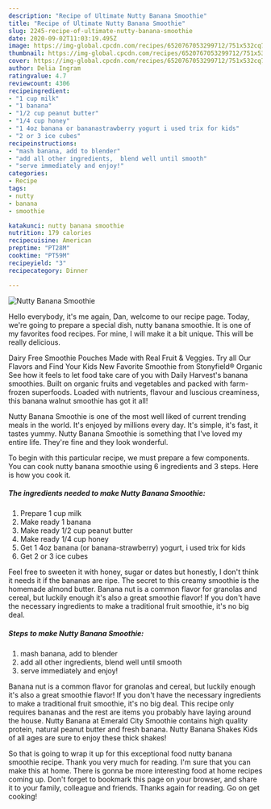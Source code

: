 ```yaml
---
description: "Recipe of Ultimate Nutty Banana Smoothie"
title: "Recipe of Ultimate Nutty Banana Smoothie"
slug: 2245-recipe-of-ultimate-nutty-banana-smoothie
date: 2020-09-02T11:03:19.495Z
image: https://img-global.cpcdn.com/recipes/6520767053299712/751x532cq70/nutty-banana-smoothie-recipe-main-photo.jpg
thumbnail: https://img-global.cpcdn.com/recipes/6520767053299712/751x532cq70/nutty-banana-smoothie-recipe-main-photo.jpg
cover: https://img-global.cpcdn.com/recipes/6520767053299712/751x532cq70/nutty-banana-smoothie-recipe-main-photo.jpg
author: Delia Ingram
ratingvalue: 4.7
reviewcount: 4306
recipeingredient:
- "1 cup milk"
- "1 banana"
- "1/2 cup peanut butter"
- "1/4 cup honey"
- "1 4oz banana or bananastrawberry yogurt i used trix for kids"
- "2 or 3 ice cubes"
recipeinstructions:
- "mash banana, add to blender"
- "add all other ingredients,  blend well until smooth"
- "serve immediately and enjoy!"
categories:
- Recipe
tags:
- nutty
- banana
- smoothie

katakunci: nutty banana smoothie 
nutrition: 179 calories
recipecuisine: American
preptime: "PT28M"
cooktime: "PT59M"
recipeyield: "3"
recipecategory: Dinner

---
```



![Nutty Banana Smoothie](https://img-global.cpcdn.com/recipes/6520767053299712/751x532cq70/nutty-banana-smoothie-recipe-main-photo.jpg)

Hello everybody, it's me again, Dan, welcome to our recipe page. Today, we're going to prepare a special dish, nutty banana smoothie. It is one of my favorites food recipes. For mine, I will make it a bit unique. This will be really delicious.

Dairy Free Smoothie Pouches Made with Real Fruit &amp; Veggies. Try all Our Flavors and Find Your Kids New Favorite Smoothie from Stonyfield® Organic See how it feels to let food take care of you with Daily Harvest&#39;s banana smoothies. Built on organic fruits and vegetables and packed with farm-frozen superfoods. Loaded with nutrients, flavour and luscious creaminess, this banana walnut smoothie has got it all!

Nutty Banana Smoothie is one of the most well liked of current trending meals in the world. It's enjoyed by millions every day. It's simple, it's fast, it tastes yummy. Nutty Banana Smoothie is something that I've loved my entire life. They're fine and they look wonderful.


To begin with this particular recipe, we must prepare a few components. You can cook nutty banana smoothie using 6 ingredients and 3 steps. Here is how you cook it.

<!--inarticleads1-->

##### The ingredients needed to make Nutty Banana Smoothie:

1. Prepare 1 cup milk
1. Make ready 1 banana
1. Make ready 1/2 cup peanut butter
1. Make ready 1/4 cup honey
1. Get 1 4oz banana (or banana-strawberry) yogurt, i used trix for kids
1. Get 2 or 3 ice cubes


Feel free to sweeten it with honey, sugar or dates but honestly, I don&#39;t think it needs it if the bananas are ripe. The secret to this creamy smoothie is the homemade almond butter. Banana nut is a common flavor for granolas and cereal, but luckily enough it&#39;s also a great smoothie flavor! If you don&#39;t have the necessary ingredients to make a traditional fruit smoothie, it&#39;s no big deal. 

<!--inarticleads2-->

##### Steps to make Nutty Banana Smoothie:

1. mash banana, add to blender
1. add all other ingredients,  blend well until smooth
1. serve immediately and enjoy!


Banana nut is a common flavor for granolas and cereal, but luckily enough it&#39;s also a great smoothie flavor! If you don&#39;t have the necessary ingredients to make a traditional fruit smoothie, it&#39;s no big deal. This recipe only requires bananas and the rest are items you probably have laying around the house. Nutty Banana at Emerald City Smoothie contains high quality protein, natural peanut butter and fresh banana. Nutty Banana Shakes Kids of all ages are sure to enjoy these thick shakes! 

So that is going to wrap it up for this exceptional food nutty banana smoothie recipe. Thank you very much for reading. I'm sure that you can make this at home. There is gonna be more interesting food at home recipes coming up. Don't forget to bookmark this page on your browser, and share it to your family, colleague and friends. Thanks again for reading. Go on get cooking!
